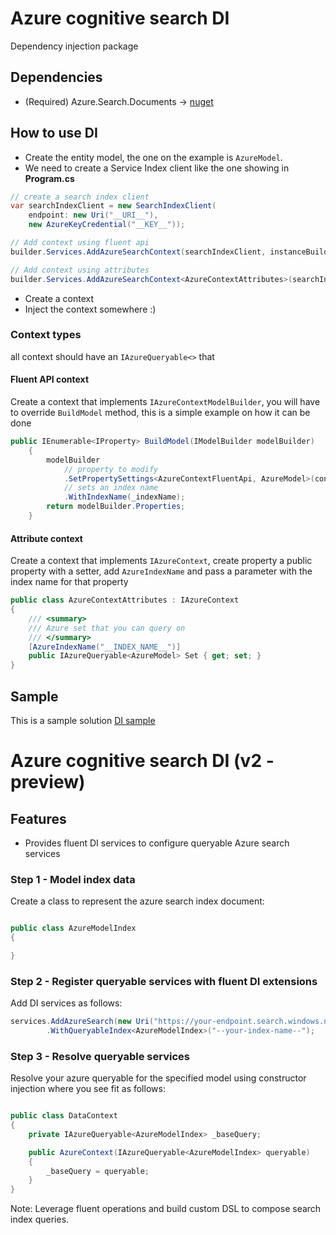 # Azure cognitive search DI

Dependency injection package

## Dependencies

- (Required) Azure.Search.Documents -> [nuget](https://www.nuget.org/packages/Azure.Search.Documents)

## How to use DI

- Create the entity model, the one on the example is ```AzureModel```.
- We need to create a Service Index client like the one showing in **Program.cs**
```csharp
// create a search index client
var searchIndexClient = new SearchIndexClient(
    endpoint: new Uri("__URI__"),
    new AzureKeyCredential("__KEY__"));

// Add context using fluent api
builder.Services.AddAzureSearchContext(searchIndexClient, instanceBuilder:() => new AzureContextFluentApi("__INDEX_NAME__"));

// Add context using attributes
builder.Services.AddAzureSearchContext<AzureContextAttributes>(searchIndexClient);
```
- Create a context
- Inject the context somewhere :)


### Context types

all context should have an ```IAzureQueryable<>``` that 

#### Fluent API context

Create a context that implements ```IAzureContextModelBuilder```, 
you will have to override ```BuildModel``` method, this is a simple example
on how it can be done

```csharp
public IEnumerable<IProperty> BuildModel(IModelBuilder modelBuilder)
    {
        modelBuilder
            // property to modify      
            .SetPropertySettings<AzureContextFluentApi, AzureModel>(context => context.Set)
            // sets an index name
            .WithIndexName(_indexName);
        return modelBuilder.Properties;
    }
```

#### Attribute context

Create a context that implements ```IAzureContext```, 
create property a public property with a setter, add ```AzureIndexName``` and
pass a parameter with the index name for that property 

```csharp
public class AzureContextAttributes : IAzureContext
{
    /// <summary>
    /// Azure set that you can query on
    /// </summary>
    [AzureIndexName("__INDEX_NAME__")]
    public IAzureQueryable<AzureModel> Set { get; set; }
}
```

## Sample

This is a sample solution [DI sample](https://github.com/emmanuelrobles/AzureCognitiveSearchHelper/tree/master/Sample.AzureCognitiveSearch.DI)

# Azure cognitive search DI (v2 - preview)

## Features
 - Provides fluent DI services to configure queryable Azure search services

### Step 1 - Model index data

Create a class to represent the azure search index document:

 ```csharp  
 
public class AzureModelIndex
{

}

```

### Step 2 - Register queryable services with fluent DI extensions

Add DI services as follows:

```csharp   
services.AddAzureSearch(new Uri("https://your-endpoint.search.windows.net"), new AzureKeyCredential("--your-azure-key--"))
        .WithQueryableIndex<AzureModelIndex>("--your-index-name--");

```

### Step 3 - Resolve queryable services

Resolve your azure queryable for the specified model using constructor injection where you see fit as follows:

```csharp 

public class DataContext
{
    private IAzureQueryable<AzureModelIndex> _baseQuery;

    public AzureContext(IAzureQueryable<AzureModelIndex> queryable)
    {
        _baseQuery = queryable;
    }
}

```
Note: Leverage fluent operations and build custom DSL to compose search index queries. 




